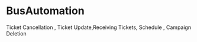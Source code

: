 # BusAutomation
  Ticket Cancellation , Ticket Update,Receiving Tickets, Schedule , Campaign Deletion
